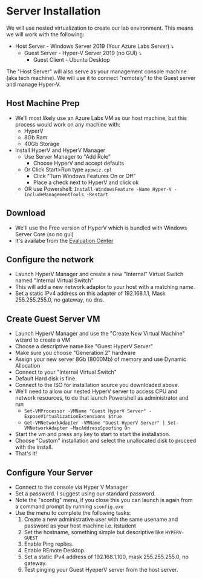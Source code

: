 # Server Installation
We will use nested virtualization to create our lab environment. This means we will work with the following:
- Host Server - Windows Server 2019 (Your Azure Labs Server) &#x2935;
   - Guest Server - Hyper-V Server 2019 (no GUI) &#x2935;
      - Guest Client - Ubuntu Desktop

The "Host Server" will also serve as your management console machine (aka tech machine). We will use it to connect "remotely" to the Guest server and manage Hyper-V.


## Host Machine Prep
 - We'll most likely use an Azure Labs VM as our host machine, but this process would work on any machine with:
    - HyperV
    - 8Gb Ram
    - 40Gb Storage
 - Install HyperV and HyperV Manager
   - Use Server Manager to "Add Role"
      - Choose HyperV and accept defaults
   - Or Click Start>Run type `appwiz.cpl`
      - Click "Turn Windows Features On or Off"
      - Place a check next to HyperV and click ok
   - OR use Powershell: `Install-WindowsFeature -Name Hyper-V -IncludeManagementTools -Restart`

## Download 
 - We'll use the Free version of HyperV which is bundled with Windows Server Core (so no gui)
 - It's availabe from the [Evaluation Center](https://www.microsoft.com/en-us/evalcenter/evaluate-hyper-v-server-2019)

 ## Configure the network
 - Launch HyperV Manager and create a new "Internal" Virtual Switch named "Internal Virtual Switch"
 - This will add a new network adaptor to your host with a matching name.
 - Set a static IPv4 address on this adapter of 192.168.1.1, Mask 255.255.255.0, no gateway, no dns.

 ## Create Guest Server VM
 - Launch HyperV Manager and use the "Create New Virtual Machine" wizard to create a VM
 - Choose a descriptive name like "Guest HyperV Server"
 - Make sure you choose "Generation 2" hardware
 - Assign your new server 8Gb (8000Mb) of memory and use Dynamic Allocation
 - Connect to your "Internal Virtual Switch"
 - Default Hard disk is fine.
 - Connect to the ISO for installation source you downloaded above.
 - We'll need to allow our nested HyperV server to access CPU and network resources, to do that launch Powershell as administrator and run
   - `Set-VMProcessor -VMName "Guest HyperV Server" -ExposeVirtualizationExtensions $true`
   - `Get-VMNetworkAdapter -VMName "Guest HyperV Server" | Set-VMNetworkAdapter -MacAddressSpoofing On`
 - Start the vm and press any key to start to start the installation.
 - Choose "Custom" installation and select the unallocated disk to proceed with the install.
 - That's it!

## Configure Your Server
 - Connect to the console via Hyper V Manager
 - Set a password. I suggest using our standard password.
 - Note the "sconfig" menu, if you close this  you can launch is again from a command prompt by running `sconfig.exe`
 - Use the menu to complete the following tasks:
   1. Create a new administrative user with the same usename and password as your host machine i.e. itstudent
   2. Set the hostname, something simple but descriptive like `HYPERV-GUEST`
   3. Enable Ping replies.
   4. Enable REmote Desktop.
   5. Set a static IPv4 address of 192.168.1.100, mask 255.255.255.0, no gateway.
   6. Test pinging your Guest HyeperV server from the host server.


